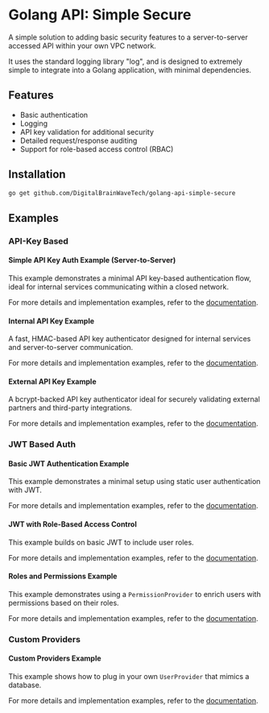 # Golang API: Simple Secure

A simple solution to adding basic security features to a server-to-server accessed
API within your own VPC network.

It uses the standard logging library "log", and is designed to extremely simple to 
integrate into a Golang application, with minimal dependencies.

## Features

- Basic authentication
- Logging
- API key validation for additional security
- Detailed request/response auditing
- Support for role-based access control (RBAC)

## Installation

```bash
go get github.com/DigitalBrainWaveTech/golang-api-simple-secure
```
## Examples

### API-Key Based

#### Simple API Key Auth Example (Server-to-Server)

This example demonstrates a minimal API key-based authentication flow, ideal for internal services communicating within a closed network.

For more details and implementation examples, refer to
the [documentation](examples/api_key_simple).

#### Internal API Key Example

A fast, HMAC-based API key authenticator designed for internal services and server-to-server communication.

For more details and implementation examples, refer to
the [documentation](examples/internal_api_key).

#### External API Key Example

A bcrypt-backed API key authenticator ideal for securely validating external partners and third-party integrations.

For more details and implementation examples, refer to
the [documentation](examples/external_api_key).

### JWT Based Auth

#### Basic JWT Authentication Example

This example demonstrates a minimal setup using static user authentication with JWT.

For more details and implementation examples, refer to
the [documentation](examples/basic_jwt).

#### JWT with Role-Based Access Control

This example builds on basic JWT to include user roles.

For more details and implementation examples, refer to
the [documentation](examples/roles_jwt).

#### Roles and Permissions Example

This example demonstrates using a `PermissionProvider` to enrich users with permissions based on their roles.

For more details and implementation examples, refer to
the [documentation](examples/roles_and_permissions).

### Custom Providers

#### Custom Providers Example

This example shows how to plug in your own `UserProvider` that mimics a database.

For more details and implementation examples, refer to
the [documentation](examples/custom_providers).
